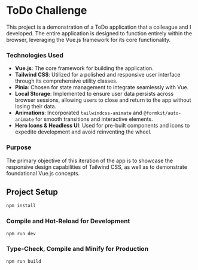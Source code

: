 # ToDo Challenge

This project is a demonstration of a ToDo application that a colleague and I developed. The entire application is designed to function entirely within the browser, leveraging the Vue.js framework for its core functionality. 

### Technologies Used

- **Vue.js**: The core framework for building the application.
- **Tailwind CSS**: Utilized for a polished and responsive user interface through its comprehensive utility classes.
- **Pinia**: Chosen for state management to integrate seamlessly with Vue.
- **Local Storage**: Implemented to ensure user data persists across browser sessions, allowing users to close and return to the app without losing their data.
- **Animations**: Incorporated `tailwindcss-animate` and `@formkit/auto-animate` for smooth transitions and interactive elements.
- **Hero Icons & Headless UI**: Used for pre-built components and icons to expedite development and avoid reinventing the wheel.

### Purpose

The primary objective of this iteration of the app is to showcase the responsive design capabilities of Tailwind CSS, as well as to demonstrate foundational Vue.js concepts.
## Project Setup

```sh
npm install
```

### Compile and Hot-Reload for Development

```sh
npm run dev
```

### Type-Check, Compile and Minify for Production

```sh
npm run build
```
